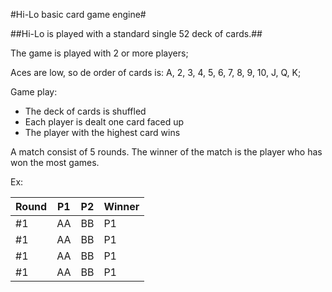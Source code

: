 #Hi-Lo basic card game engine#

##Hi-Lo is played with a standard single 52 deck of cards.##

The game is played with 2 or more players;

Aces are low, so de order of cards is: A, 2, 3, 4, 5, 6, 7, 8, 9, 10, J, Q, K;

Game play:

- The deck of cards is shuffled
- Each player is dealt one card faced up
- The player with the highest card wins

A match consist of 5 rounds. The winner of the match is the player who has won the most games.

Ex:

| Round | P1 | P2 | Winner |
| ----- | --- | --- | ------ |
| #1 | AA | BB |  P1   |
| #1 | AA | BB |  P1   |
| #1 | AA | BB |  P1   |
| #1 | AA | BB |  P1   |
